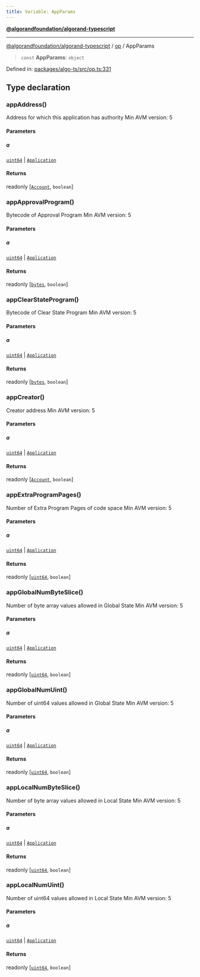 ```yaml
---
title: Variable: AppParams
---
```


[**@algorandfoundation/algorand-typescript**](../../README)

***

[@algorandfoundation/algorand-typescript](../../README) / [op](../README) / AppParams



> `const` **AppParams**: `object`

Defined in: [packages/algo-ts/src/op.ts:331](https://github.com/algorandfoundation/puya-ts/blob/main/packages/algo-ts/src/op.ts#L331)

## Type declaration

### appAddress()

Address for which this application has authority
Min AVM version: 5

#### Parameters

##### a

[`uint64`](../../index/type-aliases/uint64) | [`Application`](../../index/type-aliases/Application)

#### Returns

readonly \[[`Account`](../../index/type-aliases/Account), `boolean`\]

### appApprovalProgram()

Bytecode of Approval Program
Min AVM version: 5

#### Parameters

##### a

[`uint64`](../../index/type-aliases/uint64) | [`Application`](../../index/type-aliases/Application)

#### Returns

readonly \[[`bytes`](../../index/type-aliases/bytes), `boolean`\]

### appClearStateProgram()

Bytecode of Clear State Program
Min AVM version: 5

#### Parameters

##### a

[`uint64`](../../index/type-aliases/uint64) | [`Application`](../../index/type-aliases/Application)

#### Returns

readonly \[[`bytes`](../../index/type-aliases/bytes), `boolean`\]

### appCreator()

Creator address
Min AVM version: 5

#### Parameters

##### a

[`uint64`](../../index/type-aliases/uint64) | [`Application`](../../index/type-aliases/Application)

#### Returns

readonly \[[`Account`](../../index/type-aliases/Account), `boolean`\]

### appExtraProgramPages()

Number of Extra Program Pages of code space
Min AVM version: 5

#### Parameters

##### a

[`uint64`](../../index/type-aliases/uint64) | [`Application`](../../index/type-aliases/Application)

#### Returns

readonly \[[`uint64`](../../index/type-aliases/uint64), `boolean`\]

### appGlobalNumByteSlice()

Number of byte array values allowed in Global State
Min AVM version: 5

#### Parameters

##### a

[`uint64`](../../index/type-aliases/uint64) | [`Application`](../../index/type-aliases/Application)

#### Returns

readonly \[[`uint64`](../../index/type-aliases/uint64), `boolean`\]

### appGlobalNumUint()

Number of uint64 values allowed in Global State
Min AVM version: 5

#### Parameters

##### a

[`uint64`](../../index/type-aliases/uint64) | [`Application`](../../index/type-aliases/Application)

#### Returns

readonly \[[`uint64`](../../index/type-aliases/uint64), `boolean`\]

### appLocalNumByteSlice()

Number of byte array values allowed in Local State
Min AVM version: 5

#### Parameters

##### a

[`uint64`](../../index/type-aliases/uint64) | [`Application`](../../index/type-aliases/Application)

#### Returns

readonly \[[`uint64`](../../index/type-aliases/uint64), `boolean`\]

### appLocalNumUint()

Number of uint64 values allowed in Local State
Min AVM version: 5

#### Parameters

##### a

[`uint64`](../../index/type-aliases/uint64) | [`Application`](../../index/type-aliases/Application)

#### Returns

readonly \[[`uint64`](../../index/type-aliases/uint64), `boolean`\]